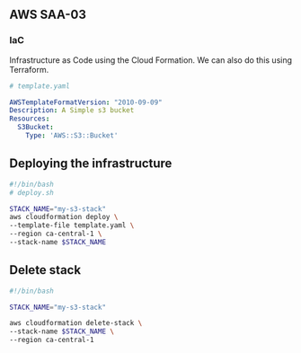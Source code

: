 ## AWS SAA-03
### IaC
Infrastructure as Code using the Cloud Formation. We can also do  this using Terraform.
```yaml
# template.yaml

AWSTemplateFormatVersion: "2010-09-09"
Description: A Simple s3 bucket
Resources:
  S3Bucket:
    Type: 'AWS::S3::Bucket'

```
## Deploying the infrastructure 
```sh
#!/bin/bash
# deploy.sh

STACK_NAME="my-s3-stack"
aws cloudformation deploy \
--template-file template.yaml \
--region ca-central-1 \
--stack-name $STACK_NAME

```

## Delete stack

```sh
#!/bin/bash

STACK_NAME="my-s3-stack"

aws cloudformation delete-stack \
--stack-name $STACK_NAME \
--region ca-central-1

```









